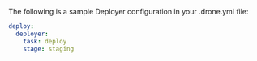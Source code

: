 The following is a sample Deployer configuration in your .drone.yml file:

```yaml
deploy:
  deployer:
    task: deploy
    stage: staging

```

